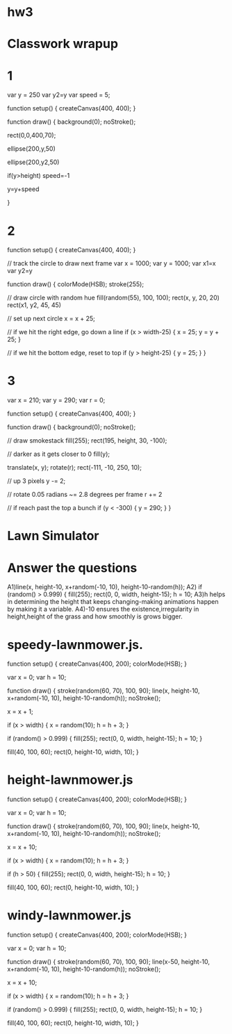 # hw3

# Classwork wrapup
# 1

var y = 250
var y2=y
var speed = 5;


function setup() {
  createCanvas(400, 400);
}

function draw() {
  background(0);
  noStroke();
  
  rect(0,0,400,70);
  
  ellipse(200,y,50)
  
  ellipse(200,y2,50)

 if(y>height)
    speed=-1
    
  y=y+speed

  
}

# 2

function setup() {
  createCanvas(400, 400);
}

// track the circle to draw next frame
var x = 1000;
var y = 1000;
var x1=x
var y2=y

function draw() {
  colorMode(HSB);
  stroke(255);

  // draw circle with random hue
  fill(random(55), 100, 100);
  rect(x, y, 20, 20)
  rect(x1, y2, 45, 45)
  
  // set up next circle
  x = x + 25;

  // if we hit the right edge, go down a line
  if (x > width-25) {
    x = 25;
    y = y + 25;
  }

  // if we hit the bottom edge, reset to top
  if (y > height-25) {
    y = 25;
  }
}

# 3
var x = 210;
var y = 290;
var r = 0;

function setup() {
  createCanvas(400, 400);
}

function draw() {
  background(0);
  noStroke();

  // draw smokestack
  fill(255);
  rect(195, height, 30, -100);

  // darker as it gets closer to 0
  fill(y);
  
  translate(x, y);
  rotate(r);
  rect(-111, -10, 250, 10);

  // up 3 pixels
  y -= 2;

  // rotate 0.05 radians ~= 2.8 degrees per frame
  r += 2

  // if reach past the top a bunch
  if (y < -300) {
    y = 290;
  }
}

#  Lawn Simulator

#  Answer the questions

A1)line(x, height-10, x+random(-10, 10), height-10-random(h));
A2) if (random() > 0.999) {
    fill(255);
    rect(0, 0, width, height-15);
    h = 10;
A3)h helps in determining the height that keeps changing-making animations happen by making it a variable.
A4)-10 ensures the existence,irregularity in height,height of the grass and how smoothly is grows bigger.

#  speedy-lawnmower.js.

function setup() {
  createCanvas(400, 200);
  colorMode(HSB);
}
 
var x = 0;
var h = 10;
 
function draw() {
  stroke(random(60, 70), 100, 90);
  line(x, height-10, x+random(-10, 10), height-10-random(h));
  noStroke();
 
  x = x + 1;
 
  if (x > width) {
    x = random(10);
    h = h + 3;
  }
 
  if (random() > 0.999) {
    fill(255);
    rect(0, 0, width, height-15);
    h = 10;
  }
 
  fill(40, 100, 60);
  rect(0, height-10, width, 10);
}

#  height-lawnmower.js

function setup() {
  createCanvas(400, 200);
  colorMode(HSB);
}
 
var x = 0;
var h = 10;
 
function draw() {
  stroke(random(60, 70), 100, 90);
  line(x, height-10, x+random(-10, 10), height-10-random(h));
  noStroke();
 
  x = x + 10;
 
  if (x > width) {
    x = random(10);
    h = h + 3;
  }
 
  if (h > 50) {
    fill(255);
    rect(0, 0, width, height-15);
    h = 10;
  }
 
  fill(40, 100, 60);
  rect(0, height-10, width, 10);
}

#  windy-lawnmower.js

function setup() {
  createCanvas(400, 200);
  colorMode(HSB);
}
 
var x = 0;
var h = 10;
 
function draw() {
  stroke(random(60, 70), 100, 90);
  line(x-50, height-10, x+random(-10, 10), height-10-random(h));
  noStroke();
 
  x = x + 10;
 
  if (x > width) {
    x = random(10);
    h = h + 3;
  }
 
  if (random() > 0.999) {
    fill(255);
    rect(0, 0, width, height-15);
    h = 10;
  }
 
  fill(40, 100, 60);
  rect(0, height-10, width, 10);
}

 










